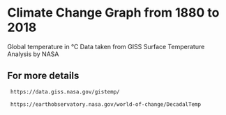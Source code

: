 # Climate Change Graph from 1880 to 2018

 Global temperature in °C
 Data taken from GISS Surface Temperature Analysis by NASA

 ## For more details
```bash
 https://data.giss.nasa.gov/gistemp/

 https://earthobservatory.nasa.gov/world-of-change/DecadalTemp
```